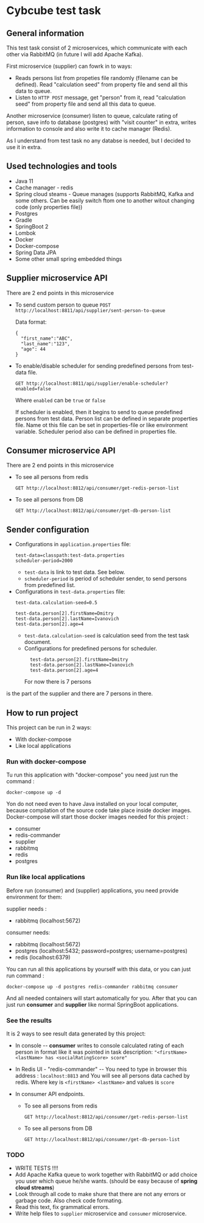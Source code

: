 # Cybcube test task

## General information
This test task consist of 2 microservices, which communicate with each other via RabbitMQ (in future I will add Apache Kafka). 

First microservice (supplier) can fowrk in to ways: 
* Reads persons list from propeties file randomly (filename can be defined).  Read "calculation seed" from property file and send all this data to queue.
* Listen to `HTTP POST` message, get "person" from it, read "calculation seed" from property file and send all this data to queue.

Another microservice (consumer) listen to queue, calculate rating of person, save info to database (postgres) with "visit counter" in extra, writes information to console and also write it to cache manager (Redis). 

As I understand from test task no any databse is needed, but I decided to use it in extra.

## Used technologies and tools

* Java 11
* Cache manager - redis
* Spring cloud steams - Queue manages (supports RabbitMQ, Kafka and some others. Can be easily switch ftom one to another witout changing code (only properties file))
* Postgres
* Gradle
* SpringBoot 2
* Lombok
* Docker
* Docker-compose
* Spring Data JPA
* Some other small spring embedded things

## Supplier microservice API

There are 2 end points in this microservice
* To send custom person to queue
`POST http://localhost:8811/api/supplier/sent-person-to-queue`

    Data format:
    ```
    {
      "first_name":"ABC",
      "last_name":"123",
      "age": 44
    }
    ```
* To enable/disable scheduler for sending predefined persons from test-data file.
    
    `GET http://localhost:8811/api/supplier/enable-scheduler?enabled=false`
    
    Where `enabled` can be `true` or `false`
    
    If scheduler is enabled, then it begins to send to queue predefined persons from test data.
    Person list can be defined in separate properties file. Name ot this file can be set in properties-file or like environment variable. 
    Scheduler period also can be defined in properties file.

## Consumer microservice API

There are 2 end points in this microservice

* To see all persons from redis

    `GET http://localhost:8812/api/consumer/get-redis-person-list`
    
* To see all persons from DB

    `GET http://localhost:8812/api/consumer/get-db-person-list`

## Sender configuration

* Configurations in `application.properties` file:
    ```
    test-data=classpath:test-data.properties
    scheduler-period=2000
    ```
    * `test-data` is link to test data. See below.
    * `scheduler-period` is period of scheduler sender, to send persons from predefined list.
* Configurations in `test-data.properties` file:
    ```
    test-data.calculation-seed=0.5
    
    test-data.person[2].firstName=Dmitry
    test-data.person[2].lastName=Ivanovich
    test-data.person[2].age=4
    ```
    * `test-data.calculation-seed` is calculation seed from the test task document.
    *  Configurations for predefined persons for scheduler.
        ```
          test-data.person[2].firstName=Dmitry
          test-data.person[2].lastName=Ivanovich
          test-data.person[2].age=4
        ```
        For now there is 7 persons

is the part of the supplier and there are 7 persons in there.

## How to run project

This project can be run in 2 ways:
* With docker-compose
* Like local applications

### Run with docker-compose

Tu run this application with "docker-compose" you need just run the command :

`docker-compose up -d`

Yon do not need even to have Java installed on your local computer, because compilation of the source code take place inside docker images.
Docker-compose will start those docker images needed for this project :
* consumer
* redis-commander
* supplier
* rabbitmq
* redis
* postgres

### Run like local applications

Before run (consumer) and (supplier) applications, you need provide environment for them:

supplier needs :

* rabbitmq (localhost:5672)

consumer needs:

* rabbitmq (localhost:5672)
* postgres (localhost:5432; password=postgres; username=postgres)
* redis (localhost:6379)

You can run all this applications by yourself with this data, or you can just run command :

`docker-compose up -d postgres redis-commander rabbitmq consumer`

And all needed containers will start automatically for you.
After that you can just run **consumer** and **supplier** like normal SpringBoot applications.

### See the results

It is 2 ways to see result data generated by this project:
* In console -- **consumer** writes to console calculated rating of each person in format like it was pointed in task description:
`"<firstName> <lastName> has <socialRatingScore> score"`

* In Redis UI - "redis-commander"  -- You need to type in browser this address : `localhost:8813` and You will see all persons data cached by redis. Where key is `<firstName> <lastName>` and values is `score`

* In consumer API endpoints.

    * To see all persons from redis
    
        `GET http://localhost:8812/api/consumer/get-redis-person-list`
        
    * To see all persons from DB
    
        `GET http://localhost:8812/api/consumer/get-db-person-list`

### TODO

* WRITE TESTS !!!!
* Add Apache Kafka queue to work together with RabbitMQ or add choice you user which queue he/she wants. (should be easy because of **spring cloud streams**)
* Look through all code to make shure that there are not any errors or garbage code. Also check code formating.
* Read this text,  fix grammatical errors. 
* Write help files to `supplier` microservice and `consumer` microservice.
